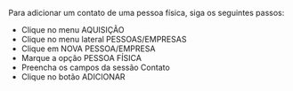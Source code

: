 Para adicionar um contato de uma pessoa física, siga os seguintes passos:

* Clique no menu AQUISIÇÃO
* Clique no menu lateral PESSOAS/EMPRESAS
* Clique em NOVA PESSOA/EMPRESA
* Marque a opção PESSOA FÍSICA
* Preencha os campos da sessão Contato
* Clique no botão ADICIONAR